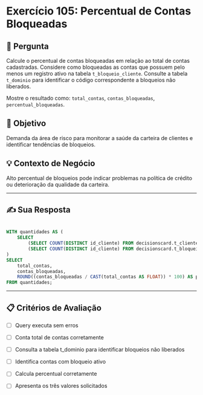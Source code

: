 # Exercício 105: Percentual de Contas Bloqueadas

## 📝 Pergunta

Calcule o percentual de contas bloqueadas em relação ao total de contas cadastradas. Considere como bloqueadas as contas que possuem pelo menos um registro ativo na tabela `t_bloqueio_cliente`. Consulte a tabela `t_dominio` para identificar o código correspondente a bloqueios não liberados.

Mostre o resultado como: `total_contas`, `contas_bloqueadas`, `percentual_bloqueadas`.

## 🎯 Objetivo

Demanda da área de risco para monitorar a saúde da carteira de clientes e identificar tendências de bloqueios.

## 💡 Contexto de Negócio

Alto percentual de bloqueios pode indicar problemas na política de crédito ou deterioração da qualidade da carteira.

---

## ✍️ Sua Resposta

```sql

WITH quantidades AS (
	SELECT
		(SELECT COUNT(DISTINCT id_cliente) FROM decisionscard.t_cliente) AS total_contas,
		(SELECT COUNT(DISTINCT id_cliente) FROM decisionscard.t_bloqueio_cliente WHERE fl_liberado = 'N') AS contas_bloqueadas
)
SELECT 
	total_contas, 
	contas_bloqueadas,
	ROUND((contas_bloqueadas / CAST(total_contas AS FLOAT)) * 100) AS percentual_bloqueadas
FROM quantidades;

```

---

## 📋 Critérios de Avaliação

- [ ] Query executa sem erros
- [ ] Conta total de contas corretamente
- [ ] Consulta a tabela t_dominio para identificar bloqueios não liberados
- [ ] Identifica contas com bloqueio ativo
- [ ] Calcula percentual corretamente
- [ ] Apresenta os três valores solicitados


